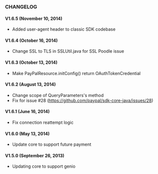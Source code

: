 ### CHANGELOG
#### V1.6.5 (November 10, 2014)

   * Added user-agent header to classic SDK codebase
   
#### V1.6.4 (October 16, 2014)

   * Change SSL to TLS in SSLUtil.java for SSL Poodle issue

#### V1.6.3 (October 13, 2014)

   * Make PayPalResource.initConfig() return OAuthTokenCredential

#### V1.6.2 (August 13, 2014)

   * Change scope of QueryParameters's method
   * Fix for issue #28 (https://github.com/paypal/sdk-core-java/issues/28)

#### V1.6.1 (June 16, 2014)

   * Fix connection reattempt logic

#### V1.6.0 (May 13, 2014)

   * Update core to support future payment

#### V1.5.0 (September 26, 2013)

   * Updating core to support genio

